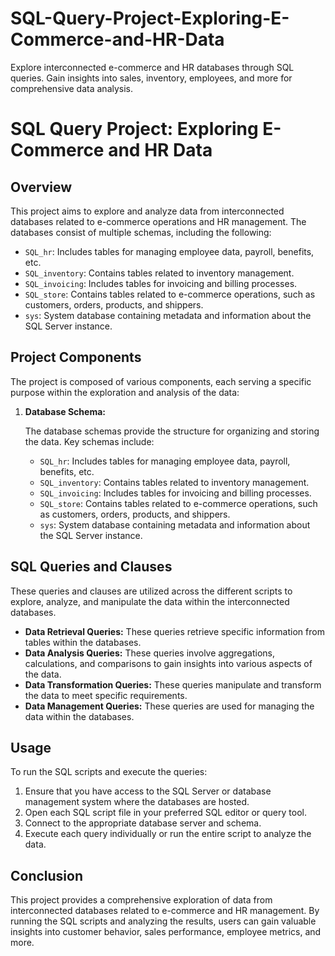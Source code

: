 # SQL-Query-Project-Exploring-E-Commerce-and-HR-Data
Explore interconnected e-commerce and HR databases through SQL queries. Gain insights into sales, inventory, employees, and more for comprehensive data analysis.

SQL Query Project: Exploring E-Commerce and HR Data
====================================================

Overview
--------

This project aims to explore and analyze data from interconnected databases related to e-commerce operations and HR management. The databases consist of multiple schemas, including the following:

- `SQL_hr`: Includes tables for managing employee data, payroll, benefits, etc.
- `SQL_inventory`: Contains tables related to inventory management.
- `SQL_invoicing`: Includes tables for invoicing and billing processes.
- `SQL_store`: Contains tables related to e-commerce operations, such as customers, orders, products, and shippers.
- `sys`: System database containing metadata and information about the SQL Server instance.

Project Components
------------------

The project is composed of various components, each serving a specific purpose within the exploration and analysis of the data:

1. **Database Schema:**
    
    The database schemas provide the structure for organizing and storing the data. Key schemas include:

    - `SQL_hr`: Includes tables for managing employee data, payroll, benefits, etc.
    - `SQL_inventory`: Contains tables related to inventory management.
    - `SQL_invoicing`: Includes tables for invoicing and billing processes.
    - `SQL_store`: Contains tables related to e-commerce operations, such as customers, orders, products, and shippers.
    - `sys`: System database containing metadata and information about the SQL Server instance.

SQL Queries and Clauses
------------------------

These queries and clauses are utilized across the different scripts to explore, analyze, and manipulate the data within the interconnected databases.

*   **Data Retrieval Queries:** These queries retrieve specific information from tables within the databases.
*   **Data Analysis Queries:** These queries involve aggregations, calculations, and comparisons to gain insights into various aspects of the data.
*   **Data Transformation Queries:** These queries manipulate and transform the data to meet specific requirements.
*   **Data Management Queries:** These queries are used for managing the data within the databases.

Usage
-----

To run the SQL scripts and execute the queries:

1.  Ensure that you have access to the SQL Server or database management system where the databases are hosted.
2.  Open each SQL script file in your preferred SQL editor or query tool.
3.  Connect to the appropriate database server and schema.
4.  Execute each query individually or run the entire script to analyze the data.

Conclusion
----------

This project provides a comprehensive exploration of data from interconnected databases related to e-commerce and HR management. By running the SQL scripts and analyzing the results, users can gain valuable insights into customer behavior, sales performance, employee metrics, and more.
